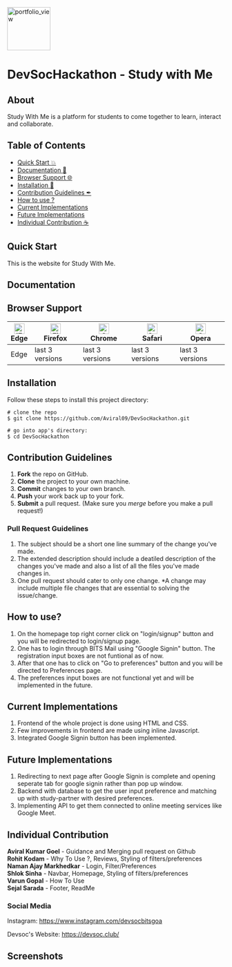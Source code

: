 <img width="100" alt="portfolio_view" src="https://devsoc.club/assets/img/logo.png">

# DevSocHackathon - Study with Me

## About
Study With Me is a platform for students to come together to learn, interact and collaborate.

## Table of Contents
- [Quick Start :boom:](#quick-start)
- [Documentation 🧾](#documentation)
- [Browser Support 🌐](#browser-support)
- [Installation 🐣](#installation)
- [Contribution Guidelines ✒](#contribution-guidelines)
- [How to use ?](#how-to-use)
- [Current Implementations](#current-implementations)
- [Future Implementations](#future-implementations)
- [Individual Contribution ☕](#individual-contribution)

## Quick Start
This is the website for Study With Me.

## Documentation

## Browser Support
| [<img src="https://raw.githubusercontent.com/alrra/browser-logos/master/src/edge/edge_48x48.png" alt="IE / Edge" width="24px" height="24px" />](http://godban.github.io/browsers-support-badges/)</br>Edge | [<img src="https://raw.githubusercontent.com/alrra/browser-logos/master/src/firefox/firefox_48x48.png" alt="Firefox" width="24px" height="24px" />](http://godban.github.io/browsers-support-badges/)</br>Firefox | [<img src="https://raw.githubusercontent.com/alrra/browser-logos/master/src/chrome/chrome_48x48.png" alt="Chrome" width="24px" height="24px" />](http://godban.github.io/browsers-support-badges/)</br>Chrome | [<img src="https://raw.githubusercontent.com/alrra/browser-logos/master/src/safari/safari_48x48.png" alt="Safari" width="24px" height="24px" />](http://godban.github.io/browsers-support-badges/)</br>Safari | [<img src="https://raw.githubusercontent.com/alrra/browser-logos/master/src/opera/opera_48x48.png" alt="Opera" width="24px" height="24px" />](http://godban.github.io/browsers-support-badges/)</br>Opera |
| --- | --- | --- | --- | --- |
| Edge | last 3 versions | last 3 versions | last 3 versions | last 3 versions |

## Installation

Follow these steps to install this project directory:

```
# clone the repo
$ git clone https://github.com/Aviral09/DevSocHackathon.git

# go into app's directory:
$ cd DevSocHackathon

```

## Contribution Guidelines
1. **Fork** the repo on GitHub.
2. **Clone** the project to your own machine.
3. **Commit** changes to your own branch.
4. **Push** your work back up to your fork.
5. **Submit** a pull request.
(Make sure you *merge* before you make a pull request!)

### Pull Request Guidelines
1. The subject should be a short one line summary of the change you've made.
2. The extended description should include a deatiled description of the changes you've made and also a list of all the files you've made changes in.
3. One pull request should cater to only one change. *A change may include multiple file changes that are essential to solving the issue/change.

## How to use?
1. On the homepage top right corner click on "login/signup" button and you will be redirected to login/signup page.
2. One has to login through BITS Mail using "Google Signin" button. The registration input boxes are not funtional as of now.
3. After that one has to click on "Go to preferences" button and you will be directed to Preferences page.
4. The preferences input boxes are not functional yet and will be implemented in the future.

## Current Implementations
1. Frontend of the whole project is done using HTML and CSS.
2. Few improvements in frontend are made using inline Javascript.
3. Integrated Google Signin button has been implemented.

## Future Implementations
1. Redirecting to next page after Google Signin is complete and opening seperate tab for google signin rather than pop up window.
2. Backend with database to get the user input preference and matching up with study-partner with desired preferences.
3. Implementing API to get them connected to online meeting services like Google Meet. 

## Individual Contribution
**Aviral Kumar Goel** - Guidance and Merging pull request on Github<br />
**Rohit Kodam** - Why To Use ?, Reviews, Styling of filters/preferences<br />
**Naman Ajay Markhedkar** - Login, Filter/Preferences<br />
**Shlok Sinha** - Navbar, Homepage, Styling of filters/preferences<br />
**Varun Gopal** - How To Use<br />
**Sejal Sarada** - Footer, ReadMe<br />

### Social Media

Instagram: <https://www.instagram.com/devsocbitsgoa>

Devsoc's Website: <https://devsoc.club/>

## Screenshots
